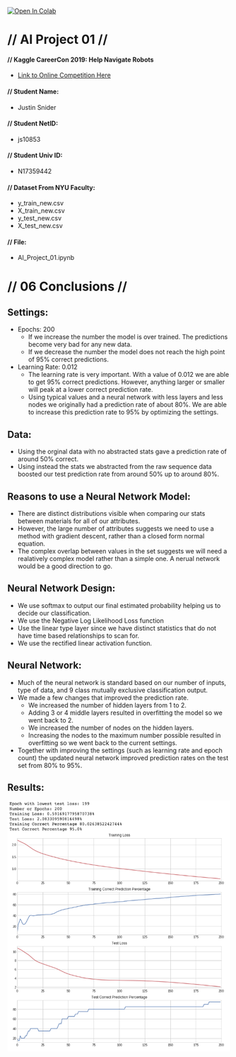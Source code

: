 [![Open In Colab](https://colab.research.google.com/assets/colab-badge.svg)](https://colab.research.google.com/github/aobject/NYU-AI-Project-01/blob/master/AI_Project_01.ipynb)

# // **AI Project 01** //
#### // **Kaggle CareerCon 2019:** Help Navigate Robots

- [Link to Online Competition Here](https://www.kaggle.com/c/career-con-2019/overview)

#### // Student Name: 
- Justin Snider 

#### // Student NetID: 
- js10853

#### // Student Univ ID: 
- N17359442

#### // Dataset From NYU Faculty:
- y_train_new.csv
- X_train_new.csv
- y_test_new.csv
- X_test_new.csv

#### // File:
- AI_Project_01.ipynb

# // **06 Conclusions** // 
## Settings: 
- Epochs: 200 
  - If we increase the number the model is over trained. The predictions become very bad for any new data. 
  - If we decrease the number the model does not reach the high point of 95% correct predictions. 
- Learning Rate: 0.012
  - The learning rate is very important. With a value of 0.012 we are able to get 95% correct predictions. However, anything larger or smaller will peak at a lower correct prediction rate. 
  - Using typical values and a neural network with less layers and less nodes we originally had a prediction rate of about 80%. We are able to increase this prediction rate to 95% by optimizing the settings. 

## Data: 
- Using the orginal data with no abstracted stats gave a prediction rate of around 50% correct. 
- Using instead the stats we abstracted from the raw sequence data boosted our test prediction rate from around 50% up to around 80%. 

## Reasons to use a Neural Network Model: 
- There are distinct distributions visible when comparing our stats between materials for all of our attributes.
- However, the large number of attributes suggests we need to use a method with gradient descent, rather than a closed form normal equation.
- The complex overlap between values in the set suggests we will need a realatively complex model rather than a simple one. A nerual network would be a good direction to go.

## Neural Network Design:
- We use softmax to output our final estimated probability helping us to decide our classification.
- We use the Negative Log Likelihood Loss function
- Use the linear type layer since we have distinct statistics that do not have time based relationships to scan for.
- We use the rectified linear activation function.


## Neural Network: 
- Much of the neural network is standard based on our number of inputs, type of data, and 9 class mutually exclusive classification output. 
- We made a few changes that improved the prediction rate.
  - We increased the number of hidden layers from 1 to 2. 
  - Adding 3 or 4 middle layers resulted in overfitting the model so we went back to 2. 
  - We increased the number of nodes on the hidden layers. 
  - Increasing the nodes to the maximum number possible resulted in overfitting so we went back to the current settings. 
- Together with improving the settings (such as learning rate and epoch count) the updated neural network improved prediction rates on the test set from 80% to 95%. 

## Results: 
![stats graph](https://raw.githubusercontent.com/aobject/NYU-AI-Project-01/master/images/Stats.png?token=AEVXDAHEJFOA2CSJHAYAVDC6VAXXG)

